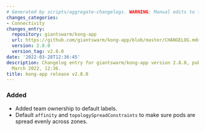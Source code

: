 ```yaml
---
# Generated by scripts/aggregate-changelogs. WARNING: Manual edits to this files will be overwritten.
changes_categories:
- Connectivity
changes_entry:
  repository: giantswarm/kong-app
  url: https://github.com/giantswarm/kong-app/blob/master/CHANGELOG.md#280---2022-03-28
  version: 2.8.0
  version_tag: v2.8.0
date: '2022-03-28T12:36:45'
description: Changelog entry for giantswarm/kong-app version 2.8.0, published on 28
  March 2022, 12:36.
title: kong-app release v2.8.0
---
```


### Added
- Added team ownership to default labels.
- Default `affinity` and `topologySpreadConstraints` to make sure pods are spread evenly across zones.
